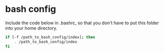 # bash config

Include the code below in .bashrc, so that you don't have to put this folder into your home directory.

```bash
if [-f /path_to_bash_config/index]; then
    . /path_to_bash_config/index
fi
```

